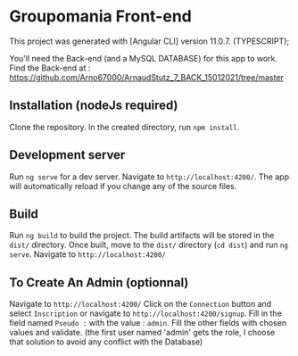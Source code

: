# Groupomania Front-end

This project was generated with [Angular CLI] version 11.0.7. (TYPESCRIPT);

You'll need the Back-end (and a MySQL DATABASE) for this app to work.
Find the Back-end at : https://github.com/Arno67000/ArnaudStutz_7_BACK_15012021/tree/master

## Installation (nodeJs required)

Clone the repository.
In the created directory, run `npm install`.

## Development server

Run `ng serve` for a dev server. Navigate to `http://localhost:4200/`. The app will automatically reload if you change any of the source files.

## Build

Run `ng build` to build the project. The build artifacts will be stored in the `dist/` directory. 
Once built, move to the `dist/` directory (`cd dist`) and run `ng serve`. 
Navigate to `http://localhost:4200/`

## To Create An Admin (optionnal)

Navigate to `http://localhost:4200/`
Click on the `Connection` button and select `Inscription` or navigate to `http://localhost:4200/signup`.
Fill in the field named `Pseudo :` with the value : `admin`.
Fill the other fields with chosen values and validate. 
(the first user named 'admin' gets the role, I choose that solution to avoid any conflict with the Database)
